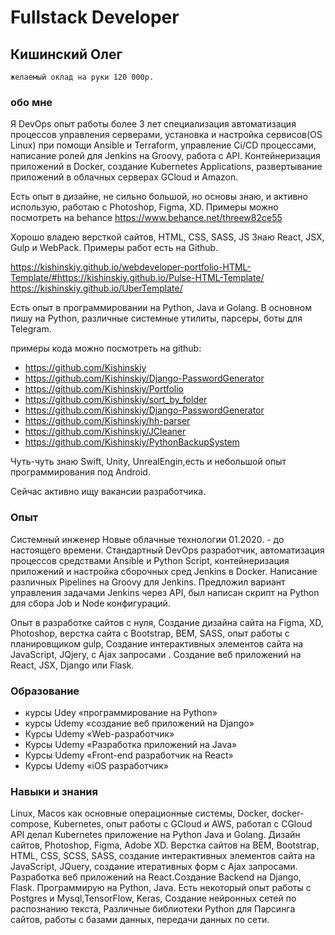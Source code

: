# Fullstack Developer
## Кишинский Олег
    желаемый оклад на руки 120 000р.
### обо мне
Я DevOps опыт работы более 3 лет  специализация автоматизация процессов управления серверами, установка и настройка сервисов(OS Linux) при помощи Ansible и Terraform, управление Ci/CD процессами, написание ролей для Jenkins на Groovy, работа с API. Контейнеризация приложений в Docker, создание Kubernetes Applications, развертывание приложений в облачных серверах GCloud и Amazon.

Есть опыт в дизайне, не сильно большой, но основы знаю, и активно использую, работаю с Photoshop, Figma, XD. Примеры можно посмотреть на behance https://www.behance.net/threew82ce55

Хорошо владею версткой сайтов, HTML, CSS, SASS, JS
Знаю React, JSX, Gulp и WebPack.
Примеры работ есть на Github.

https://kishinskiy.github.io/webdeveloper-portfolio-HTML-Template/#https://kishinskiy.github.io/Pulse-HTML-Template/
https://kishinskiy.github.io/UberTemplate/

Есть опыт в программировании на Python, Java и Golang. В основном пишу на Python, различные системные утилиты, парсеры, боты для Telegram.

примеры кода можно посмотреть на github:

- https://github.com/Kishinskiy
- https://github.com/Kishinskiy/Django-PasswordGenerator
- https://github.com/Kishinskiy/Portfolio
- https://github.com/Kishinskiy/sort_by_folder
- https://github.com/Kishinskiy/Django-PasswordGenerator
- https://github.com/Kishinskiy/hh-parser
- https://github.com/Kishinskiy/JCleaner
- https://github.com/Kishinskiy/PythonBackupSystem

Чуть-чуть знаю Swift, Unity, UnrealEngin,есть и небольшой опыт программирования под Android.

Сейчас активно ищу вакансии разработчика.

### Опыт

Системный инженер Новые облачные технологии 01.2020.  - до настоящего времени.
Стандартный DevOps разработчик, автоматизация процессов средствами Ansible и Python Script, контейнеризация приложений и настройка сборочных сред Jenkins в Docker. Написание различных Pipelines на Groovy для Jenkins. Предложил вариант управления задачами Jenkins через API, был написан скрипт на Python для сбора Job и Node конфигураций.

Опыт в разработке сайтов с нуля, Создание дизайна сайта на Figma, XD, Photoshop, верстка сайта с Bootstrap, BEM, SASS,  опыт работы с планировщиком gulp,  Создание интерактивных элементов сайта на JavaScript, JQjery, c  Ajax запросами . Создание веб приложений на React, JSX, Django или Flask.

### Образование

- курсы Udey «программирование на Python»
- курсы Udemy «создание веб приложений на Django»
- Курсы Udemy «Web-разработчик»
- Курсы Udemy «Разработка приложений на Java»
- Курсы Udemy «Front-end разработчик на React»
- Курсы Udemy «iOS разработчик»

### Навыки и знания

Linux, Macos как основные операционные системы, Docker, docker-compose, Kubernetes, опыт работы с GCloud и  AWS, работал с CGloud API делал Kubernetes приложение на Python Java  и Golang. Дизайн сайтов, Photoshop, Figma, Adobe XD. Верстка сайтов на BEM, Bootstrap, HTML, CSS, SCSS, SASS, создание интерактивных элементов сайта на JavaScript, JQuery, создание итеративных форм с Ajax запросами. Разработка веб приложений на React.Создание Backend на Django, Flask. Программирую на Python, Java.  Есть некоторый опыт работы с Postgres и Mysql,TensorFlow, Keras, Создание  нейронных сетей по распознанию текста,
Различные библиотеки Python для Парсинга сайтов, работы с базами данных,  передачи данных по сети.
